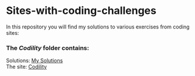 # Sites-with-coding-challenges
In this repository you will find my solutions to various exercises from coding sites:


### The ***Codility*** folder contains: 
   Solutions: [My Solutions](https://github.com/Tony-Ivanova/Sites-with-coding-challenges/tree/main/Codility)  
   The site: [Codility](https://app.codility.com/programmers/trainings/9/)  
